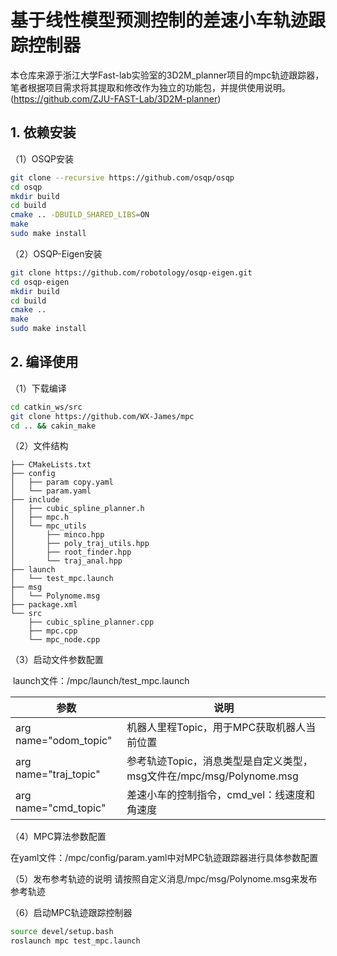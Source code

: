 # 基于线性模型预测控制的差速小车轨迹跟踪控制器

本仓库来源于浙江大学Fast-lab实验室的3D2M_planner项目的mpc轨迹跟踪器，笔者根据项目需求将其提取和修改作为独立的功能包，并提供使用说明。
(https://github.com/ZJU-FAST-Lab/3D2M-planner)

## 1. 依赖安装

（1）OSQP安装

```bash
git clone --recursive https://github.com/osqp/osqp
cd osqp
mkdir build
cd build
cmake .. -DBUILD_SHARED_LIBS=ON
make
sudo make install
```

（2）OSQP-Eigen安装

```bash
git clone https://github.com/robotology/osqp-eigen.git
cd osqp-eigen
mkdir build 
cd build
cmake ..
make
sudo make install
```

## 2. 编译使用

（1）下载编译

```bash
cd catkin_ws/src
git clone https://github.com/WX-James/mpc
cd .. && cakin_make
```

（2）文件结构

```
├── CMakeLists.txt
├── config
│   ├── param copy.yaml
│   └── param.yaml
├── include
│   ├── cubic_spline_planner.h
│   ├── mpc.h
│   └── mpc_utils
│       ├── minco.hpp
│       ├── poly_traj_utils.hpp
│       ├── root_finder.hpp
│       └── traj_anal.hpp
├── launch
│   └── test_mpc.launch
├── msg
│   └── Polynome.msg
├── package.xml
└── src
    ├── cubic_spline_planner.cpp
    ├── mpc.cpp
    └── mpc_node.cpp
```

（3）启动文件参数配置

​		launch文件：/mpc/launch/test_mpc.launch

| 参数                  | 说明                                                         |
| --------------------- | ------------------------------------------------------------ |
| arg name="odom_topic" | 机器人里程Topic，用于MPC获取机器人当前位置                   |
| arg name="traj_topic" | 参考轨迹Topic，消息类型是自定义类型，msg文件在/mpc/msg/Polynome.msg |
| arg name="cmd_topic"  | 差速小车的控制指令，cmd_vel：线速度和角速度                  |

（4）MPC算法参数配置

​		在yaml文件：/mpc/config/param.yaml中对MPC轨迹跟踪器进行具体参数配置

（5）发布参考轨迹的说明
​		请按照自定义消息/mpc/msg/Polynome.msg来发布参考轨迹

（6）启动MPC轨迹跟踪控制器

```bash
source devel/setup.bash
roslaunch mpc test_mpc.launch
```

